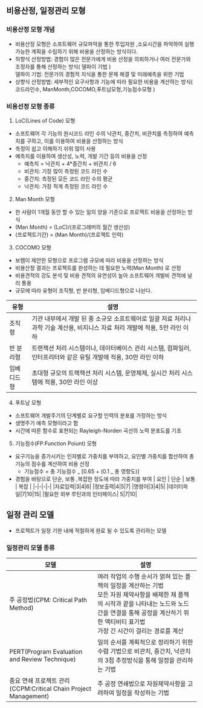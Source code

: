 ## 비용산정, 일정관리 모형

### 비용산정 모형 개념

- 비용산정 모형은 소프트웨어 규모파악을 통한 투입자원 ,소요시간을 파악하여 실행 가능한 계획을 수립하기 위해 비용을 산정하는 방식이다.
- 하향식 산정방법: 경험이 많은 전문가에게 비용 산정을 의뢰하거나 여러 전문가와 조정자를 통해 산정하는 방식( 델파이 기법 )
  <br> 델파이 기법: 전문가의 경험적 지식을 통한 문제 해결 및 미래예측을 위한 기법
- 상향식 산정방법: 세부적인 요구사항과 기능에 따라 필요한 비용을 계산하는 방식( 코드라인수, ManMonth,COCOMO,푸트남모형,기능점수모형 )

### 비용선정 모형 종류

1. LoC(Lines of Code) 모형

- 소프트웨어 각 기능의 원시코드 라인 수의 낙관치, 중간치, 비관치를 측정하여 예측치를 구하고, 이를 이용하여 비용을 산정하는 방식
- 측정이 쉽고 이해하기 쉬워 많이 사용
- 예측치를 이용하여 생산성, 노력, 개발 기간 등의 비용을 산정
  - 예측치 = 낙관치 + 4\*중간치 + 비관치 / 6
  - 비관치: 기장 많이 측정된 코드 라인 수
  - 중간치: 측정된 모든 코드 라인 수의 평균
  - 낙관치: 가장 적게 측정된 코드 라인 수

2. Man Month 모형

- 한 사람이 1개월 동안 할 수 있는 일의 양을 기준으로 프로젝트 비용을 산정하는 방식
- (Man Month) = (LoC)/(프로그래머의 월간 생산성)
- (프로젝트기간) = (Man Month)/(프로젝트 인력)

3. COCOMO 모형

- 보헴이 제안한 모형으로 프로그램 규모에 따라 비용을 산정하는 방식
- 비용산정 결과는 프로젝트를 완성하는 데 필요한 노력(Man Month) 로 산정
- 비용견적의 강도 분석 및 비용 견적의 유연성이 높아 소프트웨어 개발비 견적에 널리 통용
- 규모에 따라 유형이 조직형, 반 분리형, 임베디드형으로 나뉜다.

| 유형       | 설명                                                                                                                          |
| ---------- | ----------------------------------------------------------------------------------------------------------------------------- |
| 조직형     | 기관 내부에서 개발 된 중 소규모 소프트웨어로 일괄 저료 처리나 과학 기술 계산용, 비지니스 자료 처리 개발에 적용, 5만 라인 이하 |
| 반 분리형  | 트랜잭션 처리 시스템이나, 데이터베이스 관리 시스템, 컴파일러, 인터프리터와 같은 유틸 개발에 적용, 30만 라인 이하              |
| 임베디드형 | 초대형 규모의 트랙잭션 처리 시스템, 운영체제, 실시간 처리 시스템에 적용, 30만 라인 이상                                       |

4. 푸트남 모형

- 소프트웨어 개발주기의 단계별로 요구할 인력의 분포를 가정하는 방식
- 생명주기 예측 모형이라고 함
- 시간에 따른 함수로 표현되는 Rayleigh-Norden 곡선의 노력 분포도를 기초

5. 기능점수(FP:Function Poiunt) 모형

- 요구기능을 증가시키는 인자별로 가중치를 부여하고, 요인별 가중치를 합산하여 총 기능의 점수를 계산하여 비용 산정
  - 기능점수 = 총 기능점수 _ [0.65 + (0.1 _ 총 영향도)]
- 경험을 바탕으로 단순, 보통 ,복잡한 정도에 따라 가중치를 부여
  | 요인 | 단순 | 보통 | 복잡 |
  |-|-|-|-|
  |자료입력|3|4|6|
  |정보출력|4|5|7|
  |명령어|3|4|5|
  |데이터파일|7|10|15|
  |필요한 외부 루틴과의 인터페이스| 5|7|10|

## 일정 관리 모델

- 프로젝트가 일정 기한 내에 적절하게 완료 될 수 있도록 관리하는 모델

### 일정관리 모델 종류

| 모델                                                            | 설명                                                                                                                                                                                                                                  |
| --------------------------------------------------------------- | ------------------------------------------------------------------------------------------------------------------------------------------------------------------------------------------------------------------------------------- |
| 주 공정법(CPM: Critical Path Method)                            | 여러 작업의 수행 순서가 얽혀 있는 플젝의 일정을 계산하는 기법 <br> 모든 자원 제약사항을 배제한 채 플젝의 시작과 끝을 나타내는 노드와 노드간을 연결을 통해 공정을 계산하기 위한 액티비티 표기법 <br> 가장 긴 시간이 걸리는 경로를 계산 |
| PERT(Program Evaluation and Review Technique)                   | 일의 순서를 계획적으로 정리하기 위한 수렴 기법으로 비관치, 중간치, 낙관치의 3점 추정방식을 통해 일정을 관리하는 기법                                                                                                                  |
| 중요 연쇄 프로젝트 관리(CCPM:Critical Chain Project Management) | 주 공정 연쇄법으로 자원제약사항을 고려하여 일정을 작성하는 기법                                                                                                                                                                       |
